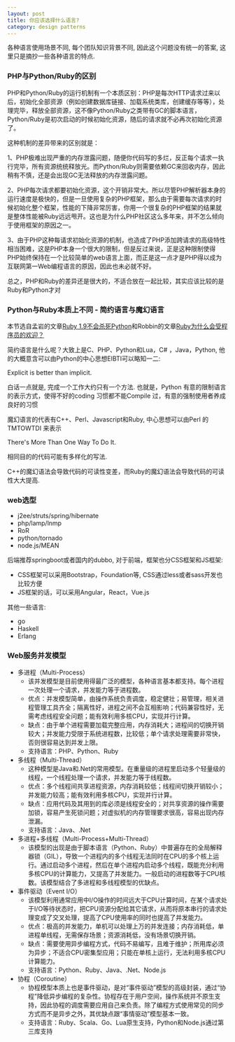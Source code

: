 ```yaml
---
layout: post
title: 你应该选择什么语言?
category: design patterns
---
```


各种语言使用场景不同, 每个团队知识背景不同, 因此这个问题没有统一的答案, 这里只是摘抄一些各种语言的特点.

### PHP与Python/Ruby的区别

PHP和Python/Ruby的运行机制有一个本质区别：PHP是每次HTTP请求过来以后，初始化全部资源（例如创建数据库链接、加载系统类库，创建缓存等等），处理完毕，释放全部资源，这不像Python/Ruby之类带有GC的脚本语言，Python/Ruby是初次启动的时候初始化资源，随后的请求就不必再次初始化资源了。

这种机制的差异带来的区别就是：

1、PHP极难出现严重的内存泄露问题，随便你代码写的多烂，反正每个请求一执行完毕，所有资源统统释放光。而Python/Ruby则需要依赖GC来回收内存，因此稍有不慎，还是会出现GC无法释放的内存泄露问题。

2、PHP每次请求都要初始化资源，这个开销非常大。所以尽管PHP解析器本身的运行速度是极快的，但是一旦使用复杂的PHP框架，那么由于需要每次请求的时候初始化整个框架，性能的下降非常厉害，你用一个很复杂的PHP框架的结果就是整体性能被Ruby远远甩开。这也是为什么PHP社区这么多年来，并不怎么倾向于使用框架的原因之一。

3、由于PHP这种每请求初始化资源的机制，也造成了PHP添加跨请求的高级特性相当困难，这是PHP本身一个很大的限制，但是反过来说，正是这种限制使得PHP始终保持在一个比较简单的web语言上面，而正是这一点才是PHP得以成为互联网第一Web编程语言的原因，因此也未必就不好。

总之，PHP和Ruby的差异还是很大的，不适合放在一起比较，其实应该比较的是Ruby和Python才对

### Python与Ruby本质上不同 - 简约语言与魔幻语言

本节选自孟岩的文章[Ruby 1.9不会杀死Python](http://blog.csdn.net/myan/article/details/2028545)和Robbin的文章[Ruby为什么会受程序员的欢迎？](http://robbin.iteye.com/blog/153749)

简约语言是什么呢？大致上是C、PHP、Python和Lua，C# ，Java，Python, 他的大概意含可以由Python的中心思想EIBTI可以略知一二:

  Explicit is better than implicit.

白话一点就是, 完成一个工作大约只有一个方法. 也就是，Python 有意的限制语言的表示方式，使得不好的coding 习惯都不能Compile 过，有意的强制使用者养成良好的习惯

魔幻语言的代表有C++、Perl、Javascript和Ruby, 中心思想可以由Perl 的TMTOWTDI 来表示

  There's More Than One Way To Do It.

相同目的的代码可能有多样化的写法.

C++的魔幻语法会导致代码的可读性变差，而Ruby的魔幻语法会导致代码的可读性大大提高.

### web选型

* j2ee/struts/spring/hibernate
* php/lamp/lnmp
* RoR
* python/tornado
* node.js/MEAN

后端推荐springboot或者国内的dubbo, 对于前端，框架也分CSS框架和JS框架:

* CSS框架可以采用Bootstrap，Foundation等, CSS通过less或者sass开发也比较方便
* JS框架的话，可以采用Angular，React，Vue.js

其他一些语言:

* go
* Haskell
* Erlang

### Web服务并发模型

* 多进程（Multi-Process）
    * 该并发模型是目前使用得最广泛的模型，各种语言基本都支持。每个进程一次处理一个请求，并发能力等于进程数。
    * 优点：并发模型简单，由操作系统负责调度，稳定健壮；易管理，相关进程管理工具齐全；隔离性好，进程之间不会互相影响；代码兼容性好，无需考虑线程安全问题；能有效利用多核CPU，实现并行计算。
    * 缺点：由于单个进程需要加载完整应用，内存消耗大；进程间的切换开销较大；并发能力受限于系统进程数，比较低；单个请求处理需要非常快，否则很容易达到并发上限。
    * 支持语言：PHP、Python、Ruby
* 多线程（Multi-Thread）
    * 这种模型是Java和.Net的常用模型。在重量级的进程里启动多个轻量级的线程，一个线程处理一个请求，并发能力等于线程数。
    * 优点：多个线程间共享进程资源，内存消耗较低；线程间切换开销较小；并发能力较高；能有效利用多核CPU，实现并行计算。
    * 缺点：应用代码及其用到的库必须是线程安全的；对共享资源的操作需要加锁，容易产生死锁问题；对虚拟机的内存管理要求很高，容易出现内存泄漏。
    * 支持语言：Java、.Net
* 多进程+多线程（Multi-Process+Multi-Thread）
    * 该模型的出现是由于脚本语言（Python、Ruby）中普遍存在的全局解释器锁（GIL），导致一个进程内的多个线程无法同时在CPU的多个核上运行。通过启动多个进程，然后在单个进程内启动多个线程，既能充分利用多核CPU的计算能力，又提高了并发能力。一般启动的进程数等于CPU核数。该模型结合了多进程和多线程模型的优缺点。
* 事件驱动（Event I/O）
    * 该模型利用通常应用中I/O操作的时间远大于CPU计算时间，在某个请求处于I/O等待状态时，把CPU资源分配给其它请求，从而将原本串行的请求处理变成了交叉处理，提高了CPU使用率的同时也提高了并发能力。
    * 优点：极高的并发能力，单机可以处理上万的并发连接；内存消耗低，单进程单线程，无需保存场景；资源消耗低，没有场景切换开销。
    * 缺点：需要使用异步编程方式，代码不易编写，且难于维护；所用库必须为异步；不适合CPU密集型应用；只能在单核上运行，无法利用多核CPU计算能力。
    * 支持语言：Python、Ruby、Java、.Net、Node.js
* 协程（Coroutine）
    * 协程模型本质上也是事件驱动，是对“事件驱动”模型的高级封装，通过“协程”降低异步编程的复杂性。协程存在于用户空间，操作系统并不原生支持，因此协程的调度需要应用自己来负责。除了编程方式使用常见的同步方式而不是异步之外，其优缺点跟“事情驱动”模型基本一致。
    * 支持语言：Ruby、Scala、Go、Lua原生支持，Python和Node.js通过第三库支持